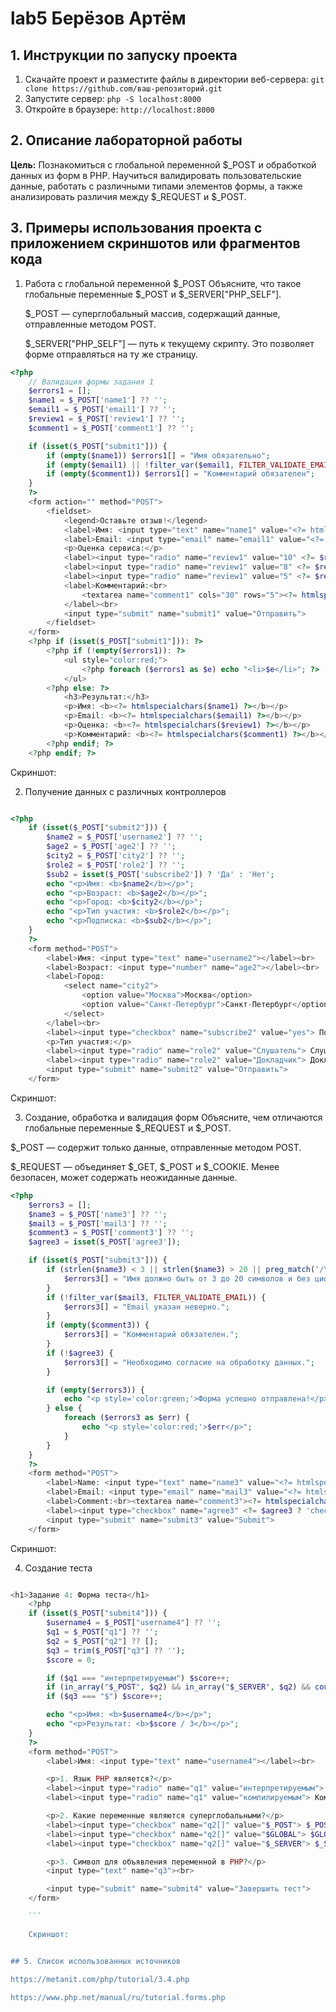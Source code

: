 # lab5 Берёзов Артём
## 1. Инструкции по запуску проекта
1. Скачайте проект и разместите файлы в директории веб-сервера:
`git clone https://github.com/ваш-репозиторий.git`
2. Запустите сервер:
   `php -S localhost:8000`
4. Откройте в браузере:
   `http://localhost:8000`
   
## 2. Описание лабораторной работы   

__Цель:__ Познакомиться с глобальной переменной $_POST и обработкой данных из форм в PHP. Научиться валидировать пользовательские данные, работать с различными типами элементов формы, а также анализировать различия между $_REQUEST и $_POST.

## 3. Примеры использования проекта с приложением скриншотов или фрагментов кода

1. Работа с глобальной переменной $_POST
   Объясните, что такое глобальные переменные $_POST и $_SERVER["PHP_SELF"].
   
   $_POST — суперглобальный массив, содержащий данные, отправленные методом POST.

    $_SERVER["PHP_SELF"] — путь к текущему скрипту. Это позволяет форме отправляться на ту же страницу.

```php
<?php
    // Валидация формы задания 1
    $errors1 = [];
    $name1 = $_POST['name1'] ?? '';
    $email1 = $_POST['email1'] ?? '';
    $review1 = $_POST['review1'] ?? '';
    $comment1 = $_POST['comment1'] ?? '';

    if (isset($_POST["submit1"])) {
        if (empty($name1)) $errors1[] = "Имя обязательно";
        if (empty($email1) || !filter_var($email1, FILTER_VALIDATE_EMAIL)) $errors1[] = "Некорректный email";
        if (empty($comment1)) $errors1[] = "Комментарий обязателен";
    }
    ?>
    <form action="" method="POST">
        <fieldset>
            <legend>Оставьте отзыв!</legend>
            <label>Имя: <input type="text" name="name1" value="<?= htmlspecialchars($name1) ?>"></label><br>
            <label>Email: <input type="email" name="email1" value="<?= htmlspecialchars($email1) ?>"></label><br>
            <p>Оценка сервиса:</p>
            <label><input type="radio" name="review1" value="10" <?= $review1 == '10' ? 'checked' : '' ?>> Хорошо</label><br>
            <label><input type="radio" name="review1" value="8" <?= $review1 == '8' ? 'checked' : '' ?>> Удовлетворительно</label><br>
            <label><input type="radio" name="review1" value="5" <?= $review1 == '5' ? 'checked' : '' ?>> Плохо</label><br>
            <label>Комментарий:<br>
                <textarea name="comment1" cols="30" rows="5"><?= htmlspecialchars($comment1) ?></textarea>
            </label><br>
            <input type="submit" name="submit1" value="Отправить">
        </fieldset>
    </form>
    <?php if (isset($_POST["submit1"])): ?>
        <?php if (!empty($errors1)): ?>
            <ul style="color:red;">
                <?php foreach ($errors1 as $e) echo "<li>$e</li>"; ?>
            </ul>
        <?php else: ?>
            <h3>Результат:</h3>
            <p>Имя: <b><?= htmlspecialchars($name1) ?></b></p>
            <p>Email: <b><?= htmlspecialchars($email1) ?></b></p>
            <p>Оценка: <b><?= htmlspecialchars($review1) ?></b></p>
            <p>Комментарий: <b><?= htmlspecialchars($comment1) ?></b></p>
        <?php endif; ?>
    <?php endif; ?>

```

Скриншот:


2. Получение данных с различных контроллеров

```php

<?php
    if (isset($_POST["submit2"])) {
        $name2 = $_POST['username2'] ?? '';
        $age2 = $_POST['age2'] ?? '';
        $city2 = $_POST['city2'] ?? '';
        $role2 = $_POST['role2'] ?? '';
        $sub2 = isset($_POST['subscribe2']) ? 'Да' : 'Нет';
        echo "<p>Имя: <b>$name2</b></p>";
        echo "<p>Возраст: <b>$age2</b></p>";
        echo "<p>Город: <b>$city2</b></p>";
        echo "<p>Тип участия: <b>$role2</b></p>";
        echo "<p>Подписка: <b>$sub2</b></p>";
    }
    ?>
    <form method="POST">
        <label>Имя: <input type="text" name="username2"></label><br>
        <label>Возраст: <input type="number" name="age2"></label><br>
        <label>Город:
            <select name="city2">
                <option value="Москва">Москва</option>
                <option value="Санкт-Петербург">Санкт-Петербург</option>
            </select>
        </label><br>
        <label><input type="checkbox" name="subscribe2" value="yes"> Подписаться на новости</label><br>
        <p>Тип участия:</p>
        <label><input type="radio" name="role2" value="Слушатель"> Слушатель</label>
        <label><input type="radio" name="role2" value="Докладчик"> Докладчик</label><br>
        <input type="submit" name="submit2" value="Отправить">
    </form>
``` 

Скриншот:

3. Создание, обработка и валидация форм
Объясните, чем отличаются глобальные переменные $_REQUEST и $_POST.

$_POST — содержит только данные, отправленные методом POST.

$_REQUEST — объединяет $_GET, $_POST и $_COOKIE. Менее безопасен, может содержать неожиданные данные.

```php
<?php
    $errors3 = [];
    $name3 = $_POST['name3'] ?? '';
    $mail3 = $_POST['mail3'] ?? '';
    $comment3 = $_POST['comment3'] ?? '';
    $agree3 = isset($_POST['agree3']);

    if (isset($_POST["submit3"])) {
        if (strlen($name3) < 3 || strlen($name3) > 20 || preg_match('/\d/', $name3)) {
            $errors3[] = "Имя должно быть от 3 до 20 символов и без цифр.";
        }
        if (!filter_var($mail3, FILTER_VALIDATE_EMAIL)) {
            $errors3[] = "Email указан неверно.";
        }
        if (empty($comment3)) {
            $errors3[] = "Комментарий обязателен.";
        }
        if (!$agree3) {
            $errors3[] = "Необходимо согласие на обработку данных.";
        }

        if (empty($errors3)) {
            echo "<p style='color:green;'>Форма успешно отправлена!</p>";
        } else {
            foreach ($errors3 as $err) {
                echo "<p style='color:red;'>$err</p>";
            }
        }
    }
    ?>
    <form method="POST">
        <label>Name: <input type="text" name="name3" value="<?= htmlspecialchars($name3) ?>"></label><br>
        <label>Email: <input type="email" name="mail3" value="<?= htmlspecialchars($mail3) ?>"></label><br>
        <label>Comment:<br><textarea name="comment3"><?= htmlspecialchars($comment3) ?></textarea></label><br>
        <label><input type="checkbox" name="agree3" <?= $agree3 ? 'checked' : '' ?>> Do you agree with data processing?</label><br>
        <input type="submit" name="submit3" value="Submit">
    </form>
```


Скриншот: 


4. Создание теста

```php 

<h1>Задание 4: Форма теста</h1>
    <?php
    if (isset($_POST["submit4"])) {
        $username4 = $_POST["username4"] ?? '';
        $q1 = $_POST["q1"] ?? '';
        $q2 = $_POST["q2"] ?? [];
        $q3 = trim($_POST["q3"] ?? '');
        $score = 0;

        if ($q1 === "интерпретируемым") $score++;
        if (in_array("$_POST", $q2) && in_array("$_SERVER", $q2) && count($q2) === 2) $score++;
        if ($q3 === "$") $score++;

        echo "<p>Имя: <b>$username4</b></p>";
        echo "<p>Результат: <b>$score / 3</b></p>";
    }
    ?>
    <form method="POST">
        <label>Имя: <input type="text" name="username4"></label><br>

        <p>1. Язык PHP является?</p>
        <label><input type="radio" name="q1" value="интерпретируемым"> Интерпретируемым</label>
        <label><input type="radio" name="q1" value="компилируемым"> Компилируемым</label><br>

        <p>2. Какие переменные являются суперглобальными?</p>
        <label><input type="checkbox" name="q2[]" value="$_POST"> $_POST</label>
        <label><input type="checkbox" name="q2[]" value="$GLOBAL"> $GLOBAL</label>
        <label><input type="checkbox" name="q2[]" value="$_SERVER"> $_SERVER</label><br>

        <p>3. Символ для объявления переменной в PHP?</p>
        <input type="text" name="q3"><br>

        <input type="submit" name="submit4" value="Завершить тест">
    </form>

    ```

    Скриншот: 


## 5. Список использованных источников

https://metanit.com/php/tutorial/3.4.php

https://www.php.net/manual/ru/tutorial.forms.php
